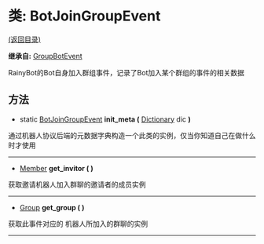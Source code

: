 # 类: BotJoinGroupEvent  
[(返回目录)](README.md)  
  
**继承自:** [GroupBotEvent](GroupBotEvent.md)  
  
RainyBot的Bot自身加入群组事件，记录了Bot加入某个群组的事件的相关数据  
  
## 方法 
  
- static [BotJoinGroupEvent](BotJoinGroupEvent.md) **init_meta (** [Dictionary](https://docs.godotengine.org/en/latest/classes/class_dictionary.html) dic **)**  
  
通过机器人协议后端的元数据字典构造一个此类的实例，仅当你知道自己在做什么时才使用  
  
---  
  
-  [Member](Member.md) **get_invitor ( )**  
  
获取邀请机器人加入群聊的邀请者的成员实例  
  
---  
  
-  [Group](Group.md) **get_group ( )**  
  
获取此事件对应的	机器人所加入的群聊的实例  
  
---  
  

